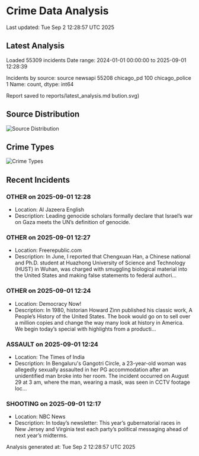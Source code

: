 # Crime Data Analysis
Last updated: Tue Sep  2 12:28:57 UTC 2025

## Latest Analysis

Loaded 55309 incidents
Date range: 2024-01-01 00:00:00 to 2025-09-01 12:28:39

Incidents by source:
source
newsapi           55208
chicago_pd          100
chicago_police        1
Name: count, dtype: int64

Report saved to reports/latest_analysis.md
bution.svg)

## Source Distribution
![Source Distribution](images/source_distribution.svg)

## Crime Types
![Crime Types](images/crime_types.svg)

## Recent Incidents

### OTHER on 2025-09-01 12:28
- Location: Al Jazeera English
- Description: Leading genocide scholars formally declare that Israel’s war on Gaza meets the UN’s definition of genocide.


### OTHER on 2025-09-01 12:27
- Location: Freerepublic.com
- Description: In June, I reported that Chengxuan Han, a Chinese national and Ph.D. student at Huazhong University of Science and Technology (HUST) in Wuhan, was charged with smuggling biological material into the United States and making false statements to federal authori…


### OTHER on 2025-09-01 12:24
- Location: Democracy Now!
- Description: In 1980, historian Howard Zinn published his classic work, A People’s History of the United States. The book would go on to sell over a million copies and change the way many look at history in America. We begin today’s special with highlights from a producti…


### ASSAULT on 2025-09-01 12:24
- Location: The Times of India
- Description: In Bengaluru's Gangotri Circle, a 23-year-old woman was allegedly sexually assaulted in her PG accommodation after an unidentified man broke into her room. The incident occurred on August 29 at 3 am, where the man, wearing a mask, was seen in CCTV footage loc…


### SHOOTING on 2025-09-01 12:17
- Location: NBC News
- Description: In today’s newsletter: This year’s gubernatorial races in New Jersey and Virginia test each party’s political messaging ahead of next year’s midterms.

Analysis generated at: Tue Sep  2 12:28:57 UTC 2025
